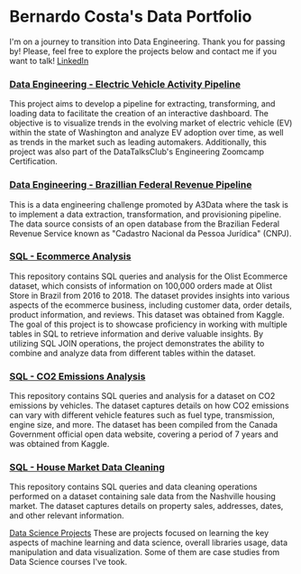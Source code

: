 # Bernardo Costa's Data Portfolio

I'm on a journey to transition into Data Engineering. Thank you for passing by! Please, feel free to explore the projects below and contact me if you want to talk!
[LinkedIn](https://www.linkedin.com/in/bernardo-m-costa/)

### [Data Engineering - Electric Vehicle Activity Pipeline](https://github.com/bernardo-mcosta/Electric-Vehicle-Activity)

This project aims to develop a pipeline for extracting, transforming, and loading data to facilitate the creation of an interactive dashboard. The objective is to visualize trends in the evolving market of electric vehicle (EV) within the state of Washington and analyze EV adoption over time, as well as trends in the market such as leading automakers. Additionally, this project was also part of the DataTalksClub's Engineering Zoomcamp Certification.

### [Data Engineering - Brazillian Federal Revenue Pipeline](https://github.com/bernardo-mcosta/a3-data-engineering-hackathon)

This is a data engineering challenge promoted by A3Data where the task is to implement a data extraction, transformation, and provisioning pipeline. The data source consists of an open database from the Brazilian Federal Revenue Service known as "Cadastro Nacional da Pessoa Jurídica" (CNPJ). 

### [SQL - Ecommerce Analysis](https://github.com/bernardo-mcosta/SQL-projects/tree/main/Brazilian_ecommerce_analysis)

This repository contains SQL queries and analysis for the Olist Ecommerce dataset, which consists of information on 100,000 orders made at Olist Store in Brazil from 2016 to 2018. The dataset provides insights into various aspects of the ecommerce business, including customer data, order details, product information, and reviews. This dataset was obtained from Kaggle. The goal of this project is to showcase proficiency in working with multiple tables in SQL to retrieve information and derive valuable insights. By utilizing SQL JOIN operations, the project demonstrates the ability to combine and analyze data from different tables within the dataset.

### [SQL - CO2 Emissions Analysis](https://github.com/bernardo-mcosta/SQL-projects/tree/main/CO2_Emissions_Analysis)

This repository contains SQL queries and analysis for a dataset on CO2 emissions by vehicles. The dataset captures details on how CO2 emissions can vary with different vehicle features such as fuel type, transmission, engine size, and more. The dataset has been compiled from the Canada Government official open data website, covering a period of 7 years and was obtained from Kaggle.

### [SQL - House Market Data Cleaning](https://github.com/bernardo-mcosta/SQL-projects/tree/main/Housing_Market_Cleaning)
This repository contains SQL queries and data cleaning operations performed on a dataset containing sale data from the Nashville housing market. The dataset captures details on property sales, addresses, dates, and other relevant information.

[Data Science Projects](https://github.com/bernardo-mcosta/data-science-projects)
These are projects focused on learning the key aspects of machine learning and data science, overall libraries usage, data manipulation and data visualization. Some of them are case studies from Data Science courses I've took.
